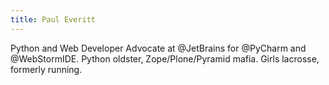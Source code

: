 ```yaml
---
title: Paul Everitt
---
```


Python and Web Developer Advocate at @JetBrains for @PyCharm and @WebStormIDE.
Python oldster, Zope/Plone/Pyramid mafia. Girls lacrosse, formerly running.